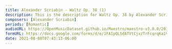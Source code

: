```yaml
---
title: Alexander Scriabin - Waltz Op. 38 (1)
description: This is the description for Waltz Op. 38 by Alexander Scriabin
composers: [Alexander Scriabin]
periods: [Romantic]
audioURL: https://OpenMusicDataset.github.io/Maestro/maestro-v3.0.0/2014/MIDI-UNPROCESSED_14-15_R1_2014_MID--AUDIO_15_R1_2014_wav--4.midi
formURL: https://docs.google.com/forms/d/e/1FAIpQLSdATVtCjxzTrFcqrqKa1VBq6uZ0o7okD1InTds2CWePka1BAQ/viewform
date: 2021-08-08T07:43:13-06:00
---
```

